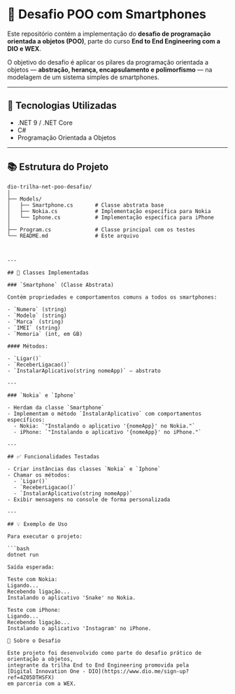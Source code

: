 # 📱 Desafio POO com Smartphones

Este repositório contém a implementação do **desafio de programação orientada a objetos (POO)**, parte do curso **End to End Engineering com a DIO e WEX**.

O objetivo do desafio é aplicar os pilares da programação orientada a objetos — **abstração, herança, encapsulamento e polimorfismo** — na modelagem de um sistema simples de smartphones.

---

## 🚀 Tecnologias Utilizadas

- .NET 9 / .NET Core
- C#
- Programação Orientada a Objetos

---

## 📚 Estrutura do Projeto

```text
dio-trilha-net-poo-desafio/
│
├── Models/
│   ├── Smartphone.cs       # Classe abstrata base
│   ├── Nokia.cs            # Implementação específica para Nokia
│   └── Iphone.cs           # Implementação específica para iPhone
│
├── Program.cs              # Classe principal com os testes
└── README.md               # Este arquivo



---

## 📱 Classes Implementadas

### `Smartphone` (Classe Abstrata)

Contém propriedades e comportamentos comuns a todos os smartphones:

- `Numero` (string)
- `Modelo` (string)
- `Marca` (string)
- `IMEI` (string)
- `Memoria` (int, em GB)

#### Métodos:

- `Ligar()`
- `ReceberLigacao()`
- `InstalarAplicativo(string nomeApp)` — abstrato

---

### `Nokia` e `Iphone`

- Herdam da classe `Smartphone`
- Implementam o método `InstalarAplicativo` com comportamentos específicos:
  - Nokia: `"Instalando o aplicativo '{nomeApp}' no Nokia."`
  - iPhone: `"Instalando o aplicativo '{nomeApp}' no iPhone."`

---

## ✅ Funcionalidades Testadas

- Criar instâncias das classes `Nokia` e `Iphone`
- Chamar os métodos:
  - `Ligar()`
  - `ReceberLigacao()`
  - `InstalarAplicativo(string nomeApp)`
- Exibir mensagens no console de forma personalizada

---

## 💡 Exemplo de Uso

Para executar o projeto:

```bash
dotnet run

Saída esperada:

Teste com Nokia:
Ligando...
Recebendo ligação...
Instalando o aplicativo 'Snake' no Nokia.

Teste com iPhone:
Ligando...
Recebendo ligação...
Instalando o aplicativo 'Instagram' no iPhone.

🧠 Sobre o Desafio

Este projeto foi desenvolvido como parte do desafio prático de orientação a objetos,
integrante da trilha End to End Engineering promovida pela
[Digital Innovation One - DIO](https://www.dio.me/sign-up?ref=4Z05DTHSFX)
em parceria com a WEX.



